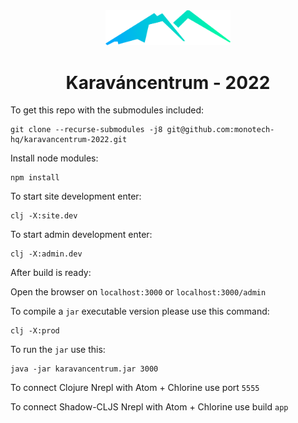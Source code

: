 <div align="center">
    <img width="200" src="https://github.com/monotech-hq/karavancentrum-2022/blob/main/resources/public/images/logo.png?raw=true">
    <h1>Karaváncentrum - 2022</h1>
</div>

To get this repo with the submodules included:

    git clone --recurse-submodules -j8 git@github.com:monotech-hq/karavancentrum-2022.git

Install node modules:

    npm install

To start site development enter:

    clj -X:site.dev

To start admin development enter:

    clj -X:admin.dev

After build is ready:

Open the browser on `localhost:3000` or `localhost:3000/admin`

To compile a `jar` executable version please use this command:

    clj -X:prod

To run the `jar` use this:

    java -jar karavancentrum.jar 3000

To connect Clojure Nrepl with Atom + Chlorine use port `5555`

To connect Shadow-CLJS Nrepl with Atom + Chlorine use build `app`
